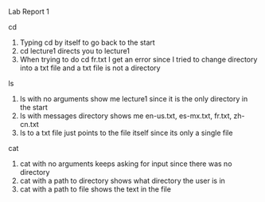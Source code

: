 Lab Report 1

cd
1. Typing cd by itself to go back to the start
2. cd lecture1 directs you to lecture1
3. When trying to do cd fr.txt I get an error since I tried to change directory into a txt file and a txt file is not a directory

ls
1. ls with no arguments show me lecture1 since it is the only directory in the start
2. ls with messages directory shows me en-us.txt, es-mx.txt, fr.txt, zh-cn.txt
3. ls to a txt file just points to the file itself since its only a single file

cat
1. cat with no arguments keeps asking for input since there was no directory 
2. cat with a path to directory shows what directory the user is in
3. cat with a path to file shows the text in the file
